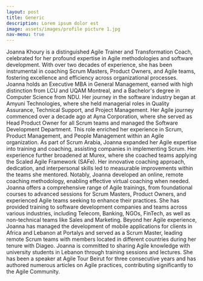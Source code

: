 ```yaml
---
layout: post
title: Generic
description: Lorem ipsum dolor est
image: assets/images/profile picture 1.jpg
nav-menu: true
---
```


Joanna Khoury is a distinguished Agile Trainer and Transformation Coach, celebrated for her profound expertise in Agile methodologies and software development. With over two decades of experience, she has been instrumental in coaching Scrum Masters, Product Owners, and Agile teams, fostering excellence and efficiency across organizational processes. 
Joanna holds an Executive MBA in General Management, earned with high distinction from LCU and UQAM Montreal, and a Bachelor's degree in Computer Science from NDU. Her journey in the software industry began at Amyuni Technologies, where she held managerial roles in Quality Assurance, Technical Support, and Project Management. 
Her Agile journey commenced over a decade ago at Ayna Corporation, where she served as Head Product Owner for all Scrum teams and managed the Software Development Department. This role enriched her experience in Scrum, Product Management, and People Management within an Agile organization. 
As part of Scrum Arabia, Joanna expanded her Agile expertise into training and coaching, assisting companies in implementing Scrum. Her experience further broadened at Murex, where she coached teams applying the Scaled Agile Framework (SAFe). Her innovative coaching approach, dedication, and interpersonal skills led to measurable improvements within the teams she mentored. Notably, Joanna developed an online, remote coaching methodology, enabling effective virtual coaching when needed. 
Joanna offers a comprehensive range of Agile trainings, from foundational courses to advanced sessions for Scrum Masters, Product Owners, and experienced Agile teams seeking to enhance their practices. She has provided training to software development companies and teams across various industries, including Telecom, Banking, NGOs, FinTech, as well as non-technical teams like Sales and Marketing. 
Beyond her Agile experience, Joanna has managed the development of mobile applications for clients in Africa and Lebanon at Portalys and served as a Scrum Master, leading remote Scrum teams with members located in different countries during her tenure with Diageo. 
Joanna is committed to sharing Agile knowledge with university students in Lebanon through training sessions and lectures. She has been a speaker at Agile Tour Beirut for three consecutive years and has authored numerous articles on Agile practices, contributing significantly to the Agile Community. 
